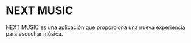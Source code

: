 NEXT MUSIC
============

NEXT MUSIC es una aplicación que proporciona una nueva experiencia para escuchar música.
